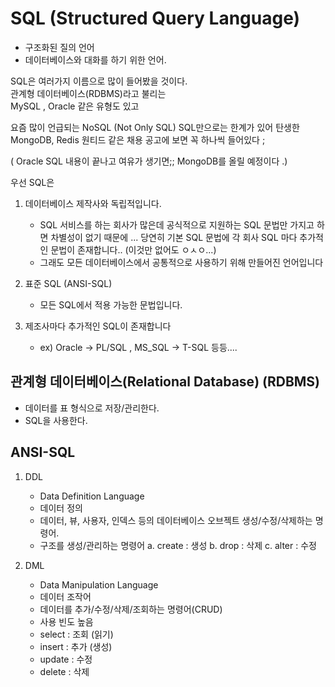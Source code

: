 # SQL (Structured Query Language)

- 구조화된 질의 언어
- 데이터베이스와 대화를 하기 위한 언어.


SQL은 여러가지 이름으로 많이 들어봤을 것이다.  
관계형 데이터베이스(RDBMS)라고 불리는   
MySQL , Oracle 같은 유형도 있고   

요즘 많이 언급되는 NoSQL (Not Only SQL) SQL만으로는 한계가 있어 탄생한   
MongoDB, Redis 원티드 같은 채용 공고에 보면 꼭 하나씩 들어있다 ; 


( Oracle SQL 내용이 끝나고 여유가 생기면;; MongoDB를 올릴 예정이다 .)   


우선 SQL은

1. 데이터베이스 제작사와 독립적입니다.
	- SQL 서비스를 하는 회사가 많은데 공식적으로 지원하는 SQL 문법만 가지고 하면 차별성이 없기 때문에 ... 당연히 기본 SQL 문법에 각 회사 SQL 마다 추가적인 문법이 존재합니다.. (이것만 없어도 ㅇㅅㅇ...)
	- 그래도 모든 데이터베이스에서 공통적으로 사용하기 위해 만들어진 언어입니다

2. 표준 SQL (ANSI-SQL)
	- 모든 SQL에서 적용 가능한 문법입니다. 
3.  제조사마다 추가적인 SQL이 존재합니다
	- ex) Oracle -> PL/SQL , MS_SQL -> T-SQL 등등....

## 관계형 데이터베이스(Relational Database) (RDBMS) 
- 데이터를 표 형식으로 저장/관리한다.
- SQL을 사용한다.


## ANSI-SQL
1. DDL
	- Data Definition Language
	- 데이터 정의
	- 데이터, 뷰, 사용자, 인덱스 등의 데이터베이스 오브젝트 생성/수정/삭제하는 명령어.
	- 구조를 생성/관리하는 명령어
		a. create : 생성
		b. drop : 삭제
		c. alter : 수정

 2. DML
	- Data Manipulation Language
	- 데이터 조작어
	- 데이터를 추가/수정/삭제/조회하는 명령어(CRUD)
	- 사용 빈도 높음 
	- select : 조회 (읽기) 
	- insert : 추가 (생성)
	- update : 수정
	- delete : 삭제